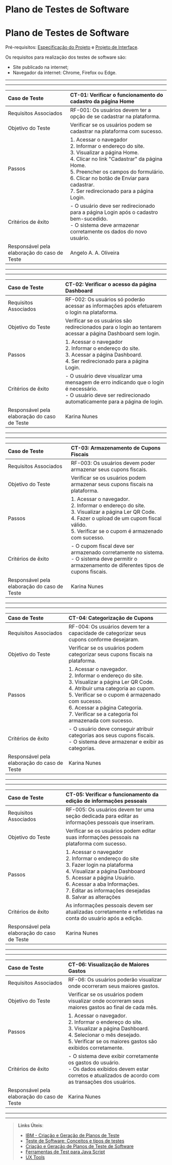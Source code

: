 # Plano de Testes de Software

# Plano de Testes de Software

Pré-requisitos: [Especificação do Projeto](https://github.com/ICEI-PUC-Minas-PMV-ADS/pmv-ads-2024-1-e1-proj-web-t09-conta-na-mao/blob/main/documentos/02-Especifica%C3%A7%C3%A3o%20do%20Projeto.md) e [Projeto de Interface](https://github.com/ICEI-PUC-Minas-PMV-ADS/pmv-ads-2024-1-e1-proj-web-t09-conta-na-mao/blob/main/documentos/04-Projeto%20de%20Interface.md).

Os requisitos para realização dos testes de software são:

- Site publicado na internet;
- Navegador da internet: Chrome, Firefox ou Edge.

---

---

| Caso de Teste                                | CT-01: Verificar o funcionamento do cadastro da página Home                                                                                                                                                                                                                                  |
| :------------------------------------------- | :------------------------------------------------------------------------------------------------------------------------------------------------------------------------------------------------------------------------------------------------------------------------------------------- |
| Requisitos Associados                        | RF-001: Os usuários devem ter a opção de se cadastrar na plataforma.                                                                                                                                                                                                                         |
| Objetivo do Teste                            | Verificar se os usuários podem se cadastrar na plataforma com sucesso.                                                                                                                                                                                                                       |
| Passos                                       | 1. Acessar o navegador <br> 2. Informar o endereço do site. <br> 3. Visualizar a página Home. <br> 4. Clicar no link "Cadastrar" da página Home. <br> 5. Preencher os campos do formulário. <br> 6. Clicar no botão de Enviar para cadastrar. <br> 7. Ser redirecionado para a página Login. |
| Critérios de êxito                           | - O usuário deve ser redirecionado para a página Login após o cadastro bem-sucedido. <br> - O sistema deve armazenar corretamente os dados do novo usuário.                                                                                                                                  |
| Responsável pela elaboração do caso de Teste | Angelo A. A. Oliveira                                                                                                                                                                                                                                                                        |

---

---

| Caso de Teste                                | CT-02: Verificar o acesso da página Dashboard                                                                                                                        |
| :------------------------------------------- | :------------------------------------------------------------------------------------------------------------------------------------------------------------------- |
| Requisitos Associados                        | RF-002: Os usuários só poderão acessar as informações após efetuarem o login na plataforma.                                                                          |
| Objetivo do Teste                            | Verificar se os usuários são redirecionados para o login ao tentarem acessar a página Dashboard sem login.                                                           |
| Passos                                       | 1. Acessar o navegador <br> 2. Informar o endereço do site. <br> 3. Acessar a página Dashboard. <br> 4. Ser redirecionado para a página Login.                       |
| Critérios de êxito                           | - O usuário deve visualizar uma mensagem de erro indicando que o login é necessário. <br> - O usuário deve ser redirecionado automaticamente para a página de login. |
| Responsável pela elaboração do caso de Teste | Karina Nunes                                                                                                                                                         |

---

---

| Caso de Teste                                | CT-03: Armazenamento de Cupons Fiscais                                                                                                                                                                         |
| :------------------------------------------- | :------------------------------------------------------------------------------------------------------------------------------------------------------------------------------------------------------------- |
| Requisitos Associados                        | RF-003: Os usuários devem poder armazenar seus cupons fiscais.                                                                                                                                                 |
| Objetivo do Teste                            | Verificar se os usuários podem armazenar seus cupons fiscais na plataforma.                                                                                                                                    |
| Passos                                       | 1. Acessar o navegador. <br> 2. Informar o endereço do site. <br> 3. Visualizar a página Ler QR Code. <br> 4. Fazer o upload de um cupom fiscal válido. <br> 5. Verificar se o cupom é armazenado com sucesso. |
| Critérios de êxito                           | - O cupom fiscal deve ser armazenado corretamente no sistema. <br> - O sistema deve permitir o armazenamento de diferentes tipos de cupons fiscais.                                                            |
| Responsável pela elaboração do caso de Teste | Karina Nunes                                                                                                                                                                                                   |

---

---

| Caso de Teste                                | CT-04: Categorização de Cupons                                                                                                                                                                                                                                                                         |
| :------------------------------------------- | :----------------------------------------------------------------------------------------------------------------------------------------------------------------------------------------------------------------------------------------------------------------------------------------------------- |
| Requisitos Associados                        | RF-004: Os usuários devem ter a capacidade de categorizar seus cupons conforme desejaram.                                                                                                                                                                                                              |
| Objetivo do Teste                            | Verificar se os usuários podem categorizar seus cupons fiscais na plataforma.                                                                                                                                                                                                                          |
| Passos                                       | 1. Acessar o navegador. <br> 2. Informar o endereço do site. <br> 3. Visualizar a página Ler QR Code. <br> 4. Atribuir uma categoria ao cupom. <br> 5. Verificar se o cupom é armazenado com sucesso. <br> 6. Acessar a página Categoria. <br> 7. Verificar se a categoria foi armazenada com sucesso. |
| Critérios de êxito                           | - O usuário deve conseguir atribuir categorias aos seus cupons fiscais. <br> - O sistema deve armazenar e exibir as categorias.                                                                                                                                                                        |
| Responsável pela elaboração do caso de Teste | Karina Nunes                                                                                                                                                                                                                                                                                           |

---

---

| Caso de Teste                                | CT-05: Verificar o funcionamento da edição de informações pessoais                                                                                                                                                                                                           |
| :------------------------------------------- | :--------------------------------------------------------------------------------------------------------------------------------------------------------------------------------------------------------------------------------------------------------------------------- |
| Requisitos Associados                        | RF-005: Os usuários devem ter uma seção dedicada para editar as informações pessoais que inseriram.                                                                                                                                                                          |
| Objetivo do Teste                            | Verificar se os usuários podem editar suas informações pessoais na plataforma com sucesso.                                                                                                                                                                                   |
| Passos                                       | 1. Acessar o navegador <br> 2. Informar o endereço do site <br> 3. Fazer login na plataforma <br> 4. Visualizar a página Dashboard <br> 5. Acessar a página Usuário. <br> 6. Acessar a aba Informações. <br> 7. Editar as informações desejadas <br> 8. Salvar as alterações |
| Critérios de êxito                           | As informações pessoais devem ser atualizadas corretamente e refletidas na conta do usuário após a edição.                                                                                                                                                                   |
| Responsável pela elaboração do caso de Teste | Karina Nunes                                                                                                                                                                                                                                                                 |

---

---

| Caso de Teste                                | CT-06: Visualização de Maiores Gastos                                                                                                                                                                    |
| :------------------------------------------- | :------------------------------------------------------------------------------------------------------------------------------------------------------------------------------------------------------- |
| Requisitos Associados                        | RF-06: Os usuários poderão visualizar onde ocorreram seus maiores gastos.                                                                                                                                |
| Objetivo do Teste                            | Verificar se os usuários podem visualizar onde ocorreram seus maiores gastos ao final de cada mês.                                                                                                       |
| Passos                                       | 1. Acessar o navegador. <br> 2. Informar o endereço do site. <br> 3. Visualizar a página Dashboard. <br> 4. Selecionar o mês desejado. <br> 5. Verificar se os maiores gastos são exibidos corretamente. |
| Critérios de êxito                           | - O sistema deve exibir corretamente os gastos do usuário. <br> - Os dados exibidos devem estar corretos e atualizados de acordo com as transações dos usuários.                                         |
| Responsável pela elaboração do caso de Teste | Karina Nunes                                                                                                                                                                                             |

---

---

> **Links Úteis**:
>
> - [IBM - Criação e Geração de Planos de Teste](https://www.ibm.com/developerworks/br/local/rational/criacao_geracao_planos_testes_software/index.html)
> - [Teste de Software: Conceitos e tipos de testes](https://blog.onedaytesting.com.br/teste-de-software/)
> - [Criação e Geração de Planos de Teste de Software](https://www.ibm.com/developerworks/br/local/rational/criacao_geracao_planos_testes_software/index.html)
> - [Ferramentas de Test para Java Script](https://geekflare.com/javascript-unit-testing/)
> - [UX Tools](https://uxdesign.cc/ux-user-research-and-user-testing-tools-2d339d379dc7)
